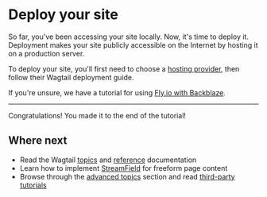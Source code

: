 # Deploy your site

So far, you've been accessing your site locally. Now, it's time to deploy it. Deployment makes your site publicly accessible on the Internet by hosting it on a production server.

To deploy your site, you'll first need to choose a [hosting provider](deployment_guide), then follow their Wagtail deployment guide.

If you're unsure, we have a tutorial for using [Fly.io with Backblaze](../deploy/flyio).

---

Congratulations! You made it to the end of the tutorial!

## Where next

-   Read the Wagtail [topics](../topics/index) and [reference](../reference/index) documentation
-   Learn how to implement [StreamField](../topics/streamfield) for freeform page content
-   Browse through the [advanced topics](../advanced_topics/index) section and read [third-party tutorials](../advanced_topics/third_party_tutorials)
